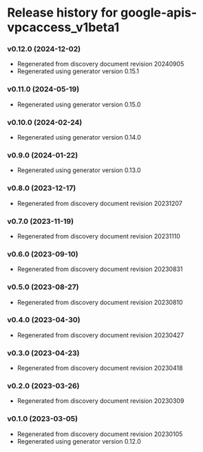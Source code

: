 # Release history for google-apis-vpcaccess_v1beta1

### v0.12.0 (2024-12-02)

* Regenerated from discovery document revision 20240905
* Regenerated using generator version 0.15.1

### v0.11.0 (2024-05-19)

* Regenerated using generator version 0.15.0

### v0.10.0 (2024-02-24)

* Regenerated using generator version 0.14.0

### v0.9.0 (2024-01-22)

* Regenerated using generator version 0.13.0

### v0.8.0 (2023-12-17)

* Regenerated from discovery document revision 20231207

### v0.7.0 (2023-11-19)

* Regenerated from discovery document revision 20231110

### v0.6.0 (2023-09-10)

* Regenerated from discovery document revision 20230831

### v0.5.0 (2023-08-27)

* Regenerated from discovery document revision 20230810

### v0.4.0 (2023-04-30)

* Regenerated from discovery document revision 20230427

### v0.3.0 (2023-04-23)

* Regenerated from discovery document revision 20230418

### v0.2.0 (2023-03-26)

* Regenerated from discovery document revision 20230309

### v0.1.0 (2023-03-05)

* Regenerated from discovery document revision 20230105
* Regenerated using generator version 0.12.0

